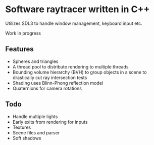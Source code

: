 # Software raytracer written in C++
Utilizes SDL3 to handle window management, keyboard input etc.

Work in progress

## Features

- Spheres and triangles
- A thread pool to distribute rendering to multiple threads
- Bounding volume hierarchy (BVH) to group objects in a scene to drastically cut ray intersection tests
- Shading uses Blinn-Phong reflection model
- Quaternions for camera rotations

## Todo

- Handle multiple lights
- Early exits from rendering for inputs
- Textures
- Scene files and parser
- Soft shadows
